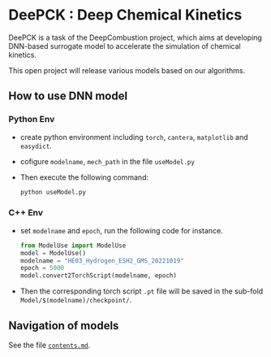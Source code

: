 

# DeePCK : Deep Chemical Kinetics

DeePCK is a task of the DeepCombustion project, which aims at developing DNN-based surrogate model to accelerate the simulation of chemical kinetics.

This open project will release various models based on our algorithms.

## How to use DNN model
### Python Env
- create python environment including `torch`, `cantera`, `matplotlib` and `easydict`.

- cofigure `modelname`, `mech_path` in the file `useModel.py`

- Then execute the following command: 

    ```python
    python useModel.py
    ```

### C++ Env
- set  `modelname` and `epoch`, run the following code for instance.

    ```python
    from ModelUse import ModelUse
    model = ModelUse()
    modelname = "HE03_Hydrogen_ESH2_GMS_20221019"
    epoch = 5000
    model.convert2TorchScript(modelname, epoch)
    ```
 - Then the corresponding torch script `.pt` file will be saved in the sub-fold `Model/$(modelname)/checkpoint/`.

## Navigation of models

See the file [`contents.md`](contents.md).
